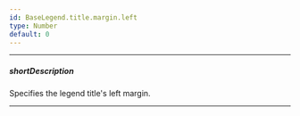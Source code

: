 ```yaml
---
id: BaseLegend.title.margin.left
type: Number
default: 0
---
```

---
##### shortDescription
Specifies the legend title's left margin.

---

